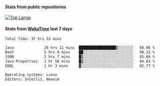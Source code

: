 #### Stats from public repositories

[![Top Langs](https://github-readme-stats.vercel.app/api/top-langs/?username=hyoghurt&layout=compact&exclude_repo=multiserver,docker_compose&langs_count=6)](https://github.com/anuraghazra/github-readme-stats)

#### Stats from [WakaTime](https://wakatime.com/@hyoghurt) last 7 days
<!--START_SECTION:waka-->

```txt
Total Time: 37 hrs 55 mins

Java              26 hrs 11 mins  █████████████████▒░░░░░░░   68.98 %
Bash              3 hrs 9 mins    ██░░░░░░░░░░░░░░░░░░░░░░░   08.33 %
JSON              2 hrs 7 mins    █▒░░░░░░░░░░░░░░░░░░░░░░░   05.60 %
Java Properties   1 hr 50 mins    █▒░░░░░░░░░░░░░░░░░░░░░░░   04.83 %
EDQL              1 hr 3 mins     ▓░░░░░░░░░░░░░░░░░░░░░░░░   02.77 %

Operating systems: Linux
Editors: IntelliJ, Neovim
```

<!--END_SECTION:waka-->
